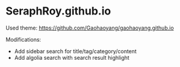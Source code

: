 # SeraphRoy.github.io

Used theme: https://github.com/Gaohaoyang/gaohaoyang.github.io

Modifications:
- Add sidebar search for title/tag/category/content
- Add algolia search with search result highlight
